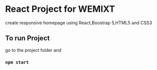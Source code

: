 # React Project for WEMIXT

create responsive homepage using React,Boostrap 5,HTML5 and CSS3

## To run Project

go to the project folder and

### `npm start`
